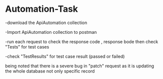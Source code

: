 # Automation-Task
-download the ApiAutomation collection 

-Import ApiAutomation collection to postman

-run each request to check the response code , response bode then check "Tests" for test cases 

-check "TestResults" for test case result (passed or failed)

being noted that there is a severe bug in "patch" request as it is updating the whole database not only specific record
